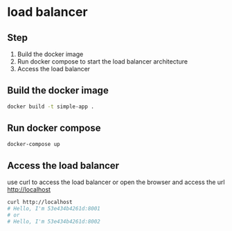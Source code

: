 # load balancer

## Step

1. Build the docker image
2. Run docker compose to start the load balancer architecture
3. Access the load balancer

## Build the docker image

```bash
docker build -t simple-app .
```

## Run docker compose

```bash
docker-compose up
```

## Access the load balancer

use curl to access the load balancer or open the browser and access the url <http://localhost>

```bash
curl http://localhost
# Hello, I'm 53e434b4261d:8001
# or 
# Hello, I'm 53e434b4261d:8002
```
